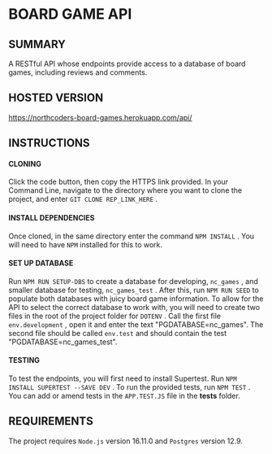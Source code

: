 # BOARD GAME API

## SUMMARY

A RESTful API whose endpoints provide access to a database of board games, including reviews and comments.

## HOSTED VERSION

https://northcoders-board-games.herokuapp.com/api/

## INSTRUCTIONS

#### CLONING

Click the code button, then copy the HTTPS link provided. In your Command Line, navigate to the directory where you want to clone the project, and enter `GIT CLONE REP_LINK_HERE` .

#### INSTALL DEPENDENCIES

Once cloned, in the same directory enter the command `NPM INSTALL` . You will need to have `NPM` installed for this to work.

#### SET UP DATABASE

Run `NPM RUN SETUP-DBS` to create a database for developing, `nc_games` , and smaller database for testing, `nc_games_test` . After this, run `NPM RUN SEED` to populate both databases with juicy board game information. To allow for the API to select the correct database to work with, you will need to create two files in the root of the project folder for `DOTENV` . Call the first file `env.development` , open it and enter the text "PGDATABASE=nc_games". The second file should be called `env.test` and should contain the test "PGDATABASE=nc_games_test".

#### TESTING

To test the endpoints, you will first need to install Supertest. Run `NPM INSTALL SUPERTEST --SAVE DEV` .
To run the provided tests, run `NPM TEST` . You can add or amend tests in the `APP.TEST.JS` file in the **tests** folder.

## REQUIREMENTS

The project requires `Node.js` version 16.11.0 and `Postgres` version 12.9.
